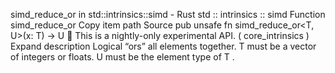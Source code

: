 simd_reduce_or in std::intrinsics::simd - Rust
std
::
intrinsics
::
simd
Function
simd_reduce_or
Copy item path
Source
pub unsafe fn simd_reduce_or<T, U>(x: T) -> U
🔬
This is a nightly-only experimental API. (
core_intrinsics
)
Expand description
Logical “ors” all elements together.
T
must be a vector of integers or floats.
U
must be the element type of
T
.
